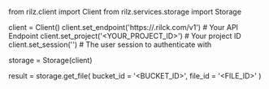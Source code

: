 from rilz.client import Client
from rilz.services.storage import Storage

client = Client()
client.set_endpoint('https://<REGION>.rilck.com/v1') # Your API Endpoint
client.set_project('<YOUR_PROJECT_ID>') # Your project ID
client.set_session('') # The user session to authenticate with

storage = Storage(client)

result = storage.get_file(
    bucket_id = '<BUCKET_ID>',
    file_id = '<FILE_ID>'
)
